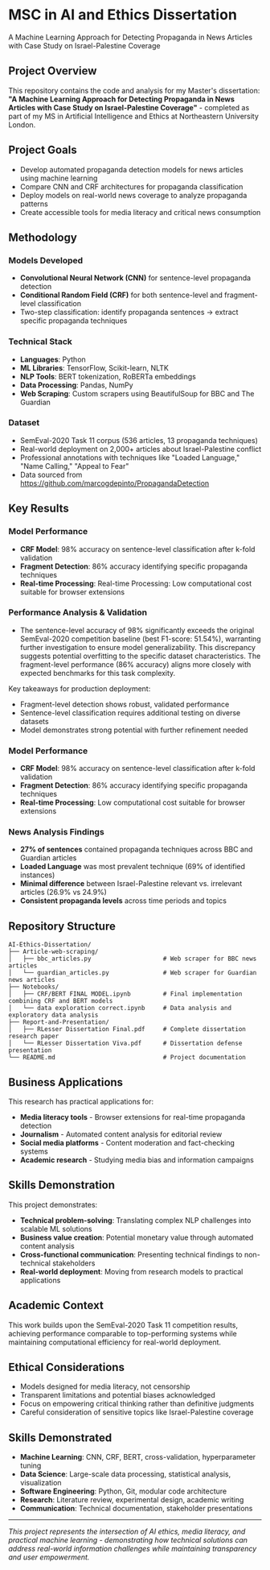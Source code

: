 # MSC in AI and Ethics Dissertation
A Machine Learning Approach for Detecting Propaganda in News Articles with Case Study on Israel-Palestine Coverage

## Project Overview

This repository contains the code and analysis for my Master's dissertation: **"A Machine Learning Approach for Detecting Propaganda in News Articles with Case Study on Israel-Palestine Coverage"** - completed as part of my MS in Artificial Intelligence and Ethics at Northeastern University London.

## Project Goals

- Develop automated propaganda detection models for news articles using machine learning
- Compare CNN and CRF architectures for propaganda classification
- Deploy models on real-world news coverage to analyze propaganda patterns
- Create accessible tools for media literacy and critical news consumption

## Methodology

### Models Developed
- **Convolutional Neural Network (CNN)** for sentence-level propaganda detection
- **Conditional Random Field (CRF)** for both sentence-level and fragment-level classification
- Two-step classification: identify propaganda sentences → extract specific propaganda techniques

### Technical Stack
- **Languages**: Python
- **ML Libraries**: TensorFlow, Scikit-learn, NLTK
- **NLP Tools**: BERT tokenization, RoBERTa embeddings
- **Data Processing**: Pandas, NumPy
- **Web Scraping**: Custom scrapers using BeautifulSoup for BBC and The Guardian

### Dataset
- SemEval-2020 Task 11 corpus (536 articles, 13 propaganda techniques)
- Real-world deployment on 2,000+ articles about Israel-Palestine conflict
- Professional annotations with techniques like "Loaded Language," "Name Calling," "Appeal to Fear"
- Data sourced from https://github.com/marcogdepinto/PropagandaDetection

## Key Results

### Model Performance

- **CRF Model**: 98% accuracy on sentence-level classification after k-fold validation
- **Fragment Detection**: 86% accuracy identifying specific propaganda techniques
- **Real-time Processing**: Real-time Processing: Low computational cost suitable for browser extensions

### Performance Analysis & Validation
- The sentence-level accuracy of 98% significantly exceeds the original SemEval-2020 competition baseline (best F1-score: 51.54%), warranting further investigation to ensure model generalizability. This discrepancy suggests potential overfitting to the specific dataset characteristics. The fragment-level performance (86% accuracy) aligns more closely with expected benchmarks for this task complexity.

Key takeaways for production deployment:

- Fragment-level detection shows robust, validated performance
- Sentence-level classification requires additional testing on diverse datasets
- Model demonstrates strong potential with further refinement needed

### Model Performance
- **CRF Model**: 98% accuracy on sentence-level classification after k-fold validation
- **Fragment Detection**: 86% accuracy identifying specific propaganda techniques
- **Real-time Processing**: Low computational cost suitable for browser extensions

### News Analysis Findings
- **27% of sentences** contained propaganda techniques across BBC and Guardian articles
- **Loaded Language** was most prevalent technique (69% of identified instances)
- **Minimal difference** between Israel-Palestine relevant vs. irrelevant articles (26.9% vs 24.9%)
- **Consistent propaganda levels** across time periods and topics

## Repository Structure

```
AI-Ethics-Dissertation/
├── Article-web-scraping/
│   ├── bbc_articles.py                    # Web scraper for BBC news articles
│   └── guardian_articles.py               # Web scraper for Guardian news articles
├── Notebooks/
│   ├── CRF/BERT FINAL MODEL.ipynb         # Final implementation combining CRF and BERT models
│   └── data exploration correct.ipynb     # Data analysis and exploratory data analysis
├── Report-and-Presentation/
│   ├── RLesser Dissertation Final.pdf     # Complete dissertation research paper
│   └── RLesser Dissertation Viva.pdf      # Dissertation defense presentation
└── README.md                              # Project documentation
```


## Business Applications

This research has practical applications for:
- **Media literacy tools** - Browser extensions for real-time propaganda detection
- **Journalism** - Automated content analysis for editorial review
- **Social media platforms** - Content moderation and fact-checking systems
- **Academic research** - Studying media bias and information campaigns

## Skills Demonstration

This project demonstrates:
- **Technical problem-solving**: Translating complex NLP challenges into scalable ML solutions
- **Business value creation**: Potential monetary value through automated content analysis
- **Cross-functional communication**: Presenting technical findings to non-technical stakeholders
- **Real-world deployment**: Moving from research models to practical applications

## Academic Context

This work builds upon the SemEval-2020 Task 11 competition results, achieving performance comparable to top-performing systems while maintaining computational efficiency for real-world deployment.

## Ethical Considerations

- Models designed for media literacy, not censorship
- Transparent limitations and potential biases acknowledged
- Focus on empowering critical thinking rather than definitive judgments
- Careful consideration of sensitive topics like Israel-Palestine coverage

## Skills Demonstrated

- **Machine Learning**: CNN, CRF, BERT, cross-validation, hyperparameter tuning
- **Data Science**: Large-scale data processing, statistical analysis, visualization
- **Software Engineering**: Python, Git, modular code architecture
- **Research**: Literature review, experimental design, academic writing
- **Communication**: Technical documentation, stakeholder presentations

---

*This project represents the intersection of AI ethics, media literacy, and practical machine learning - demonstrating how technical solutions can address real-world information challenges while maintaining transparency and user empowerment.*

